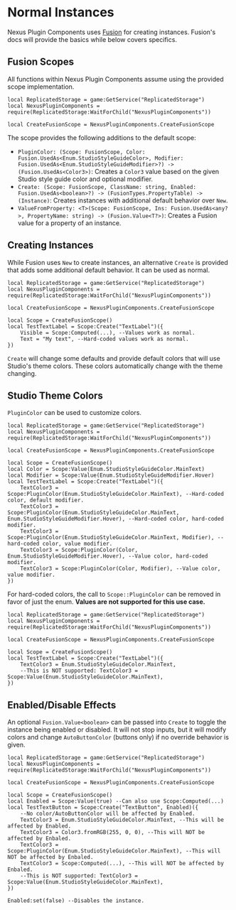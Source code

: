 # Normal Instances
Nexus Plugin Components uses [Fusion](https://elttob.uk/Fusion/) for creating
instances. Fusion's docs will provide the basics while below covers specifics.

## Fusion Scopes
All functions within Nexus Plugin Components assume using the provided scope
implementation.

```luau
local ReplicatedStorage = game:GetService("ReplicatedStorage")
local NexusPluginComponents = require(ReplicatedStorage:WaitForChild("NexusPluginComponents"))

local CreateFusionScope = NexusPluginComponents.CreateFusionScope
```

The scope provides the following additions to the default scope:
- `PluginColor: (Scope: FusionScope, Color: Fusion.UsedAs<Enum.StudioStyleGuideColor>, Modifier: Fusion.UsedAs<Enum.StudioStyleGuideModifier>?) -> (Fusion.UsedAs<Color3>)`:
  Creates a `Color3` value based on the given Studio style guide
  color and optional modifier.
- `Create: (Scope: FusionScope, ClassName: string, Enabled: Fusion.UsedAs<boolean>?) -> (FusionTypes.PropertyTable) -> (Instance)`:
  Creates instances with additional default behavior over `New`.
- `ValueFromProperty: <T>(Scope: FusionScope, Ins: Fusion.UsedAs<any?>, PropertyName: string) -> (Fusion.Value<T?>)`:
  Creates a Fusion value for a property of an instance.

## Creating Instances
While Fusion uses `New` to create instances, an alternative `Create`
is provided that adds some additional default behavior. It can be
used as normal.

```luau
local ReplicatedStorage = game:GetService("ReplicatedStorage")
local NexusPluginComponents = require(ReplicatedStorage:WaitForChild("NexusPluginComponents"))

local CreateFusionScope = NexusPluginComponents.CreateFusionScope

local Scope = CreateFusionScope()
local TestTextLabel = Scope:Create("TextLabel")({
    Visible = Scope:Computed(...), --Values work as normal.
    Text = "My text", --Hard-coded values work as normal.
})
```

`Create` will change some defaults and provide default colors that
will use Studio's theme colors. These colors automatically change with
the theme changing.

## Studio Theme Colors
`PluginColor` can be used to customize colors.

```luau
local ReplicatedStorage = game:GetService("ReplicatedStorage")
local NexusPluginComponents = require(ReplicatedStorage:WaitForChild("NexusPluginComponents"))

local CreateFusionScope = NexusPluginComponents.CreateFusionScope

local Scope = CreateFusionScope()
local Color = Scope:Value(Enum.StudioStyleGuideColor.MainText)
local Modifier = Scope:Value(Enum.StudioStyleGuideModifier.Hover)
local TestTextLabel = Scope:Create("TextLabel")({
    TextColor3 = Scope:PluginColor(Enum.StudioStyleGuideColor.MainText), --Hard-coded color, default modifier.
    TextColor3 = Scope:PluginColor(Enum.StudioStyleGuideColor.MainText, Enum.StudioStyleGuideModifier.Hover), --Hard-coded color, hard-coded modifier.
    TextColor3 = Scope:PluginColor(Enum.StudioStyleGuideColor.MainText, Modifier), --hard-coded color, value modifier.
    TextColor3 = Scope:PluginColor(Color, Enum.StudioStyleGuideModifier.Hover), --Value color, hard-coded modifier.
    TextColor3 = Scope:PluginColor(Color, Modifier), --Value color, value modifier.
})
```

For hard-coded colors, the call to `Scope::PluginColor` can be
removed in favor of just the enum. **Values are not supported
for this use case.**

```luau
local ReplicatedStorage = game:GetService("ReplicatedStorage")
local NexusPluginComponents = require(ReplicatedStorage:WaitForChild("NexusPluginComponents"))

local CreateFusionScope = NexusPluginComponents.CreateFusionScope

local Scope = CreateFusionScope()
local TestTextLabel = Scope:Create("TextLabel")({
    TextColor3 = Enum.StudioStyleGuideColor.MainText,
    --This is NOT supported: TextColor3 = Scope:Value(Enum.StudioStyleGuideColor.MainText),
})
```

## Enabled/Disable Effects
An optional `Fusion.Value<boolean>` can be passed into `Create`
to toggle the instance being enabled or disabled. It will not
stop inputs, but it will modify colors and change `AutoButtonColor`
(buttons only) if no override behavior is given.


```luau
local ReplicatedStorage = game:GetService("ReplicatedStorage")
local NexusPluginComponents = require(ReplicatedStorage:WaitForChild("NexusPluginComponents"))

local CreateFusionScope = NexusPluginComponents.CreateFusionScope

local Scope = CreateFusionScope()
local Enabled = Scope:Value(true) --Can also use Scope:Computed(...)
local TestTextButton = Scope:Create("TextButton", Enabled)({
    --No color/AutoButtonColor will be affected by Enabled.
    TextColor3 = Enum.StudioStyleGuideColor.MainText, --This will be affected by Enabled.
    TextColor3 = Color3.fromRGB(255, 0, 0), --This will NOT be affected by Enbaled.
    TextColor3 = Scope:PluginColor(Enum.StudioStyleGuideColor.MainText), --This will NOT be affected by Enbaled.
    TextColor3 = Scope:Computed(...), --This will NOT be affected by Enbaled.
    --This is NOT supported: TextColor3 = Scope:Value(Enum.StudioStyleGuideColor.MainText),
})

Enabled:set(false) --Disables the instance.
```